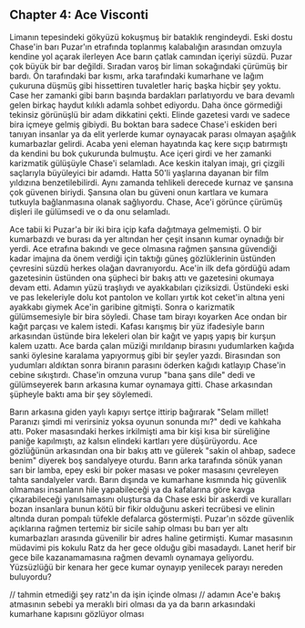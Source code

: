 ## Chapter 4: Ace Visconti

Limanın tepesindeki gökyüzü kokuşmuş bir bataklık rengindeydi. Eski dostu Chase'in barı Puzar'ın etrafında toplanmış kalabalığın arasından omzuyla kendine yol açarak ilerleyen Ace barın çatlak camından içeriyi süzdü. Puzar çok büyük bir bar değildi. Sıradan varoş bir liman sokağındaki çürümüş bir bardı. Ön tarafındaki bar kısmı, arka tarafındaki kumarhane ve lağım çukuruna düşmüş gibi hissettiren tuvaletler hariç başka hiçbir şey yoktu. Case her zamanki gibi barın başında bardakları parlatıyordu ve bara devamlı gelen birkaç haydut kılıklı adamla sohbet ediyordu. Daha önce görmediği tekinsiz görünüşlü bir adam dikkatini çekti. Elinde gazetesi vardı ve sadece bira içmeye gelmiş gibiydi. Bu boktan bara sadece Chase'i eskiden beri tanıyan insanlar ya da elit yerlerde kumar oynayacak parası olmayan aşağılık kumarbazlar gelirdi. Acaba yeni eleman hayatında kaç kere sıçıp batırmıştı da kendini bu bok çukurunda bulmuştu. Ace içeri girdi ve her zamanki karizmatik gülüşüyle Chase'i selamladı. Ace keskin italyan imajı, gri çizgili saçlarıyla büyüleyici bir adamdı. Hatta 50'li yaşlarına dayanan bir film yıldızına benzetilebilirdi. Aynı zamanda tehlikeli derecede kurnaz ve şansına çok güvenen biriydi. Şansına olan bu güveni onun kartlara ve kumara tutkuyla bağlanmasına olanak sağlıyordu. Chase, Ace'i görünce çürümüş dişleri ile gülümsedi ve o da onu selamladı.

Ace tabii ki Puzar'a bir iki bira içip kafa dağıtmaya gelmemişti. O bir kumarbazdı ve burası da yer altından her çeşit insanın kumar oynadığı bir yerdi. Ace etrafına bakındı ve gece olmasına rağmen şansına güvendiği kadar imajına da önem verdiği için taktığı güneş gözlüklerinin üstünden çevresini süzdü herkes olağan davranıyordu. Ace'in ilk defa gördüğü adam gazetesinin üstünden ona şüpheci bir bakış attı ve gazetesini okumaya devam etti. Adamın yüzü traşlıydı ve ayakkabıları çiziksizdi. Üstündeki eski ve pas lekeleriyle dolu kot pantolon ve kolları yırtık kot ceket'in altına yeni ayakkabı giymek Ace'in garibine gitmişti. Sonra o karizmatik gülümsemesiyle bir bira söyledi. Chase tam birayı koyarken Ace ondan bir kağıt parçası ve kalem istedi. Kafası karışmış bir yüz ifadesiyle barın arkasından üstünde bira lekeleri olan bir kağıt ve yapış yapış bir kurşun kalem uzattı. Ace barda çalan müziği mırıldanıp birasını yudumlarken kağıda sanki öylesine karalama yapıyormuş gibi bir şeyler yazdı. Birasından son yudumları aldıktan sonra biranın parasını öderken kağıdı katlayıp Chase'in cebine sıkıştırdı. Chase'in omzuna vurup "bana şans dile" dedi ve gülümseyerek barın arkasına kumar oynamaya gitti. Chase arkasından şüpheyle baktı ama bir şey söylemedi.

Barın arkasına giden yaylı kapıyı sertçe ittirip bağırarak "Selam millet! Paranızı şimdi mi verirsiniz yoksa oyunun sonunda mı?" dedi ve kahkaha attı. Poker masasındaki herkes irkilmişti ama bir kişi kısa bir süreliğine paniğe kapılmıştı, az kalsın elindeki kartları yere düşürüyordu. Ace gözlüğünün arkasından ona bir bakış attı ve gülerek "sakin ol ahbap, sadece benim" diyerek boş sandalyeye oturdu. Barın arka tarafında sönük yanan sarı bir lamba, epey eski bir poker masası ve poker masasını çevreleyen tahta sandalyeler vardı. Barın dışında ve kumarhane kısmında hiç güvenlik olmaması insanların hile yapabileceği ya da kafalarına göre kavga çıkarabileceği yanılsamasını oluştursa da Chase eski bir askerdi ve kuralları bozan insanlara bunun kötü bir fikir olduğunu askeri tecrübesi ve elinin altında duran pompalı tüfekle defalarca göstermişti. Puzar'ın sözde güvenlik açıklarına rağmen tertemiz bir sicile sahip olması bu barı yer altı kumarbazları arasında güvenilir bir adres haline getirmişti. Kumar masasının müdavimi pis kokulu Ratz da her gece olduğu gibi masadaydı. Lanet herif bir gece bile kazanamamasına rağmen devamlı oynamaya geliyordu. Yüzsüzlüğü bir kenara her gece kumar oynayıp yenilecek parayı nereden buluyordu?

// tahmin etmediği şey ratz'ın da işin içinde olması
// adamın Ace'e bakış atmasının sebebi ya meraklı biri olması da ya da barın arkasındaki kumarhane kapısını gözlüyor olması